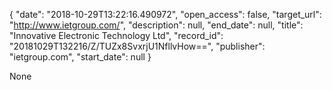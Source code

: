 {
  "date": "2018-10-29T13:22:16.490972", 
  "open_access": false, 
  "target_url": "http://www.ietgroup.com/", 
  "description": null, 
  "end_date": null, 
  "title": "Innovative Electronic Technology Ltd", 
  "record_id": "20181029T132216/Z/TUZx8SvxrjU1NfllvHow==", 
  "publisher": "ietgroup.com", 
  "start_date": null
}

None